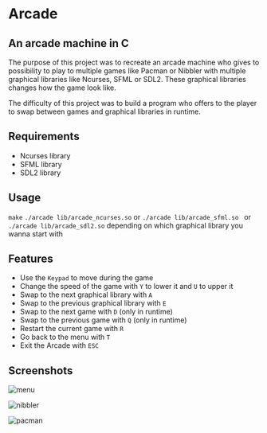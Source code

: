 # Arcade

## An arcade machine in C

The purpose of this project was to recreate an arcade machine who gives to possibility to play to multiple games like Pacman or Nibbler with multiple graphical libraries like Ncurses, SFML or SDL2. These graphical libraries changes how the game look like.

The difficulty of this project was to build a program who offers to the player to swap between games and graphical libraries in runtime.

## Requirements

- Ncurses library
- SFML library
- SDL2 library

## Usage

``` make ```
``` ./arcade lib/arcade_ncurses.so ``` or ``` ./arcade lib/arcade_sfml.so  ``` or ``` ./arcade lib/arcade_sdl2.so ``` depending on which graphical library you wanna start with

## Features

- Use the ``` Keypad ``` to move during the game
- Change the speed of the game with ``` Y ``` to lower it and ``` U ``` to upper it
- Swap to the next graphical library with ``` A ```
- Swap to the previous graphical library with ``` E ```
- Swap to the next game with ``` D ``` (only in runtime)
- Swap to the previous game with ``` Q ``` (only in runtime)
- Restart the current game with ``` R ```
- Go back to the menu with ``` T ```
- Exit the Arcade with ``` ESC ```

## Screenshots

![menu](menu.png)

![nibbler](nibbler.png)

![pacman](pacman.png)
